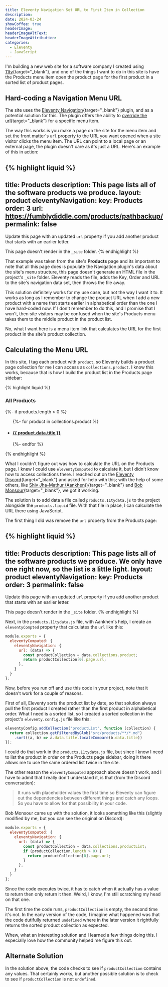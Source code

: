 ```yaml
---
title: Eleventy Navigation Set URL to First Item in Collection
description: 
date: 2024-03-24
showCoffee: true
headerImage: 
headerImageAltText: 
headerImageAttribution: 
categories:
  - Eleventy
  - JavaScript  
---
```


I'm building a new web site for a software company I created using [11ty](https://www.11ty.dev/){target="_blank"}, and one of the things I want to do in this site is have the Products menu item open the product page for the first product in a sorted list of product pages. 

## Hard-coding a Navigation Menu URL

The site uses the [Eleventy Navigation](https://www.11ty.dev/docs/plugins/navigation/){target="_blank"} plugin, and as a potential solution for this. The plugin offers the ability to [override the url](https://www.11ty.dev/docs/plugins/navigation/#overriding-the-url){target="_blank"} for a specific menu item. 

The way this works is you make a page on the site for the menu item and set the front matter's `url` property to the URL you want opened when a site visitor clicks the menu item. The URL can point to a local page or an external page, the plugin doesn't care as it's just a URL. Here's an example of this in action:

{% highlight liquid %}
---
title: Products
description: This page lists all of the software products we produce.
layout: product
eleventyNavigation:
  key: Products
  order: 3
  url: https://fumblydiddle.com/products/pathbackup/
permalink: false
---

Update this page with an updated `url` property if you add another product that starts with an earlier letter.

This page doesn't render in the `_site` folder.
{% endhighlight %}

That example was taken from the site's **Products** page and its important to note that all this page does is populate the Navigation plugin's data about the site's menu structure, this page doesn't generate an HTML file in the project's `_site` folder. Eleventy reads the file, adds the Key, Order and URL to the site's navigation data set, then throws the file away.

This solution definitely works for my use case, but not the way I want it to. It works as long as I remember to change the product URL when I add a new product with a name that starts earlier in alphabetical order than the one I have hard-coded now. If I don't remember to do this, and I promise that I won't, then site visitors may be confused when the site's Products menu takes them to the middle product in the product list. 

No, what I want here is a menu item link that calculates the URL for the first product in the site's product collection.

## Calculating the Menu URL

In this site, I tag each product with `product`, so Eleventy builds a product page collection for me I can access as `collections.product`. I know this works, because that is how I build the product list in the Products page sidebar:

{% highlight liquid %}
<h3>All Products</h3>
{%- if products.length > 0 %}
<ul class="alt">
  {%- for product in collections.product %}
  <li>
    <h4><a style="cursor: pointer" href="{{product.url}}">{{ product.data.title }}</a></h4>
  </li>
  {%- endfor %}
</ul>
{% endhighlight %}

What I couldn't figure out was how to calculate the URL on the Products page. I knew I could use `eleventyComputed` to calculate it, but I didn't know how to access collections there. I reached out on the [Eleventy Discord](https://discord.com/channels/741017160297611315/1210750763685511168){target="_blank"} and asked for help with this; with the help of some others, like [Shiv Jha-Mathur (Aankhen))](https://github.com/shivjm/){target="_blank"} and [Bob Monsour](https://mastodon.social/@bobmonsour@indieweb.social){target="_blank"}, we got it working.

The solution is to add data a file called `products.11tydata.js` to the project alongside the `products.liquid` file. With that file in place, I can calculate the URL there using JavaScript. 

The first thing I did was remove the `url` property from the Products page:

{% highlight liquid %}
---
title: Products
description: This page lists all of the software products we produce. We only have one right now, so the list is a little light.
layout: product
eleventyNavigation:
  key: Products
  order: 3
permalink: false
---

Update this page with an updated `url` property if you add another product that starts with an earlier letter.

This page doesn't render in the `_site` folder.
{% endhighlight %}

Next, in the `products.11tydata.js` file, with Aankhen's help, I create an `eleventyCompted` property that calculates the `url` like this:

```js
module.exports = {
  eleventyComputed: {
    eleventyNavigation: {
      url: (data) => {
        const productCollection = data.collections.product;
        return productCollection[0].page.url;
      },
    }
  }
};
```

Now, before you run off and use this code in your project, note that it doesn't work for a couple of reasons. 

First of all, Eleventy sorts the product list by date, so that solution always pull the first product I created rather than the first product in alphabetical order. What I need is a sorted list, so I created a sorted collection in the project's `eleventy.config.js` file like this:

```js
eleventyConfig.addCollection('productList', function (collection) {
  return collection.getFilteredByGlob("src/products/**/*.md")
    .sort((a, b) => a.data.title.localeCompare(b.data.title))
});
```

I could do that work in the `products.11tydata.js` file, but since I know I need to list the product in order on the Products page sidebar, doing it there allows me to use the same ordered list twice in the site.

The other reason the `eleventyComputed` approach above doesn't work, and I have to admit that I really don't understand it, is that (from the Discord conversation):

> It runs with placeholder values the first time so Eleventy can figure out the dependencies between different things and catch any loops. So you have to allow for that possibility in your code.

Bob Monsour came up with the solution, it looks something like this (slightly modified by me, but you can see the original on Discord):

```js
module.exports = {
  eleventyComputed: {
    eleventyNavigation: {
      url: (data) => {
        const productCollection = data.collections.productList;
        if (productCollection.length > 0) {
          return productCollection[0].page.url;
        }
      },
    }
  }
};
```

Since the code executes twice, it has to catch when it actually has a value to return then only return it then. Weird, I know, I'm still scratching my head on that one. 

The first time the code runs, `productCollection` is empty, the second time it's not. In the early version of the code, I imagine what happened was that the code dutifully returned `undefined` where in the later version it rightfully returns the sorted product collection as expected. 

Whew, what an interesting solution and I learned a few things doing this. I especially love how the community helped me figure this out.

## Alternate Solution

In the solution above, the code checks to see if `productCollection` contains any values. That certainly works, but another possible solution is to check to see if `productCollection` is not `undefined`.
